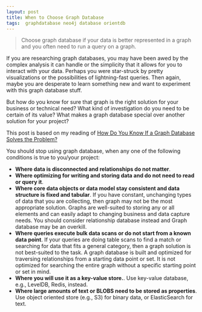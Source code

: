 ```yaml
---
layout: post
title: When to Choose Graph Database
tags:  graphdatabase neo4j database orientdb
---
```


> Choose graph database if your data is better represented in a graph and you often need to run a query on a graph.

If you are researching graph databases, you may have been awed by the complex analysis it can handle or the simplicity that it allows for you to interact with your data. Perhaps you were star-struck by pretty visualizations or the possibilities of lightning-fast queries. Then again, maybe you are desperate to learn something new and want to experiment with this graph database stuff.

But how do you know for sure that graph is the right solution for your business or technical need? What kind of investigation do you need to be certain of its value? What makes a graph database special over another solution for your project?

This post is based on my reading of [How Do You Know If a Graph Database Solves the Problem?](https://medium.com/neo4j/how-do-you-know-if-a-graph-database-solves-the-problem-a7da10393f5)

You should stop using graph database, when any one of the following conditions is true to you/your project:
- **Where data is disconnected and relationships do not matter**.
- **Where optimizing for writing and storing data and do not need to read or query it**.
- **Where core data objects or data model stay consistent and data structure is fixed and tabular**. If you have constant, unchanging types of data that you are collecting, then graph may not be the most appropriate solution. Graphs are well-suited to storing any or all elements and can easily adapt to changing business and data capture needs. You should consider relationship database instead and Graph database may be an overkill.
- **Where queries execute bulk data scans or do not start from a known data point**. If your queries are doing table scans to find a match or searching for data that fits a general category, then a graph solution is not best-suited to the task. A graph database is built and optimized for traversing relationships from a starting data point or set. It is not optimized for searching the entire graph without a specific starting point or set in mind.
- **Where you will use it as a key-value store.**. Use key-value database, e.g., LevelDB, Redis, instead.
- **Where large amounts of text or BLOBS need to be stored as properties**. Use object oriented store (e.g., S3) for binary data, or ElasticSearch for text.

